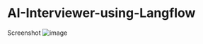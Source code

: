 # AI-Interviewer-using-Langflow

Screenshot
![image](https://github.com/saiprasaad/AI-Interviewer-using-Langflow/assets/53054039/552a4a89-4789-4fc4-87bc-0efcbf457f22)
